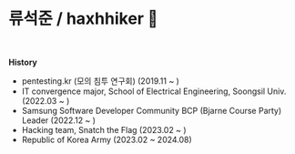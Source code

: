 # 류석준 / haxhhiker 🌌

<br>
  
**History** 
- pentesting.kr (모의 침투 연구회) (2019.11 ~ )
- IT convergence major, School of Electrical Engineering, Soongsil Univ. (2022.03 ~ ) 
- Samsung Software Developer Community BCP (Bjarne Course Party) Leader (2022.12 ~ ) 
- Hacking team, Snatch the Flag (2023.02 ~ ) 
- Republic of Korea Army (2023.02 ~ 2024.08) 
